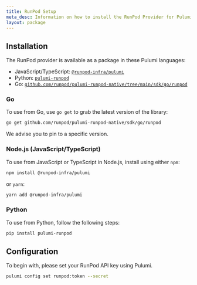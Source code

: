 ```yaml
---
title: RunPod Setup
meta_desc: Information on how to install the RunPod Provider for Pulumi.
layout: package
---
```


## Installation

The RunPod provider is available as a package in these Pulumi languages:

* JavaScript/TypeScript: [`@runpod-infra/pulumi`](https://www.npmjs.com/package/@runpod-infra/pulumi)
* Python: [`pulumi-runpod`](https://pypi.org/project/pulumi-runpod/)
* Go: [`github.com/runpod/pulumi-runpod-native/tree/main/sdk/go/runpod`](https://www.github.com/runpod/pulumi-runpod-native)

### Go

To use from Go, use `go get` to grab the latest version of the library:

```bash
go get github.com/runpod/pulumi-runpod-native/sdk/go/runpod
```

We advise you to pin to a specific version.

### Node.js (JavaScript/TypeScript)

To use from JavaScript or TypeScript in Node.js, install using either `npm`:

```bash
npm install @runpod-infra/pulumi
```

or `yarn`:

```bash
yarn add @runpod-infra/pulumi
```

### Python

To use from Python, follow the following steps:

```bash
pip install pulumi-runpod
```

## Configuration

To begin with, please set your RunPod API key using Pulumi.

```bash
pulumi config set runpod:token --secret
```
